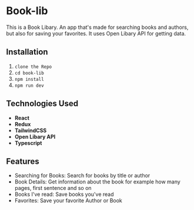 # Book-lib

This is a Book Libary. An app that's made for searching books and authors, but also for saving your favorites. It uses Open Libary API for getting data.

## Installation

1. `clone the Repo`
2. `cd book-lib`
3. `npm install`
4. `npm run dev`

## Technologies Used

- **React**
- **Redux**
- **TailwindCSS**
- **Open Libary API**
- **Typescript**

## Features

- Searching for Books: Search for books by title or author
- Book Details: Get information about the book for example how many pages, first sentence and so on
- Books I've read: Save books you've read
- Favorites: Save your favorite Author or Book
